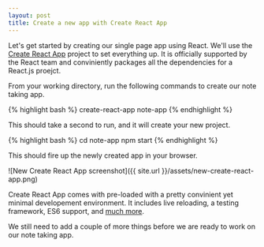 ```yaml
---
layout: post
title: Create a new app with Create React App
---
```


Let's get started by creating our single page app using React. We'll use the [Create React App](https://github.com/facebookincubator/create-react-app) project to set everything up. It is officially supported by the React team and conviniently packages all the dependencies for a React.js proejct.

From your working directory, run the following commands to create our note taking app.

{% highlight bash %}
create-react-app note-app
{% endhighlight %}

This should take a second to run, and it will create your new project.

{% highlight bash %}
cd note-app
npm start
{% endhighlight %}

This should fire up the newly created app in your browser.

![New Create React App screenshot]({{ site.url }}/assets/new-create-react-app.png)

Create React App comes with pre-loaded with a pretty convinient yet minimal developement environment. It includes live reloading, a testing framework, ES6 support, and [much more](https://github.com/facebookincubator/create-react-app#why-use-this).

We still need to add a couple of more things before we are ready to work on our note taking app.
